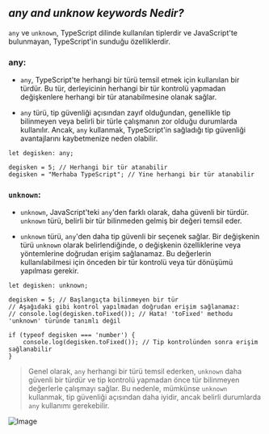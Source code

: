 ## _any and unknow keywords Nedir?_

`any` ve `unknown`, TypeScript dilinde kullanılan tiplerdir ve JavaScript'te bulunmayan, TypeScript'in sunduğu özelliklerdir.

### any:

- `any`, TypeScript'te herhangi bir türü temsil etmek için kullanılan bir türdür. Bu tür, derleyicinin herhangi bir tür kontrolü yapmadan değişkenlere herhangi bir tür atanabilmesine olanak sağlar.

- `any` türü, tip güvenliği açısından zayıf olduğundan, genellikle tip bilinmeyen veya belirli bir türle çalışmanın zor olduğu durumlarda kullanılır. Ancak, `any` kullanmak, TypeScript'in sağladığı tip güvenliği avantajlarını kaybetmenize neden olabilir.

```
let degisken: any;

degisken = 5; // Herhangi bir tür atanabilir
degisken = "Merhaba TypeScript"; // Yine herhangi bir tür atanabilir

```

### `unknown`:

- `unknown`, JavaScript'teki `any`'den farklı olarak, daha güvenli bir türdür. `unknown` türü, belirli bir tür bilinmeden gelmiş bir değeri temsil eder.

- `unknown` türü, `any`'den daha tip güvenli bir seçenek sağlar. Bir değişkenin türü `unknown` olarak belirlendiğinde, o değişkenin özelliklerine veya yöntemlerine doğrudan erişim sağlanamaz. Bu değerlerin kullanılabilmesi için önceden bir tür kontrolü veya tür dönüşümü yapılması gerekir.

```
let degisken: unknown;

degisken = 5; // Başlangıçta bilinmeyen bir tür
// Aşağıdaki gibi kontrol yapılmadan doğrudan erişim sağlanamaz:
// console.log(degisken.toFixed()); // Hata! 'toFixed' methodu 'unknown' türünde tanımlı değil

if (typeof degisken === 'number') {
    console.log(degisken.toFixed()); // Tip kontrolünden sonra erişim sağlanabilir
}

```

> Genel olarak, `any` herhangi bir türü temsil ederken, `unknown` daha güvenli bir türdür ve tip kontrolü yapmadan önce tür bilinmeyen değerlerle çalışmayı sağlar. Bu nedenle, mümkünse `unknown` kullanmak, tip güvenliği açısından daha iyidir, ancak belirli durumlarda `any` kullanımı gerekebilir.

![Image](https://i.ytimg.com/vi/hhvfQ1fCrYM/maxresdefault.jpg)
